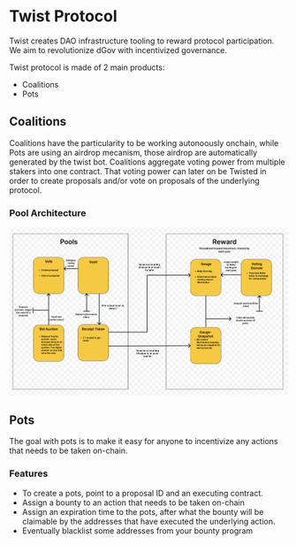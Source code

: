# Twist Protocol

Twist creates DAO infrastructure tooling to reward protocol participation. We aim to revolutionize dGov with incentivized governance.

Twist protocol is made of 2 main products:

- Coalitions
- Pots

## Coalitions

Coalitions have the particularity to be working autonoously onchain, while Pots are using an airdrop mecanism, those airdrop are automatically generated by the twist bot.
Coalitions aggregate voting power from multiple stakers into one contract. That voting power can later on be Twisted in order to create proposals and/or vote on proposals of the underlying protocol.

### Pool Architecture

![image](./docs/images/Pool.png)

## Pots

The goal with pots is to make it easy for anyone to incentivize any actions that needs to be taken on-chain.

### Features

- To create a pots, point to a proposal ID and an executing contract.
- Assign a bounty to an action that needs to be taken on-chain
- Assign an expiration time to the pots, after what the bounty will be claimable by the addresses that have executed the underlying action.
- Eventually blacklist some addresses from your bounty program
